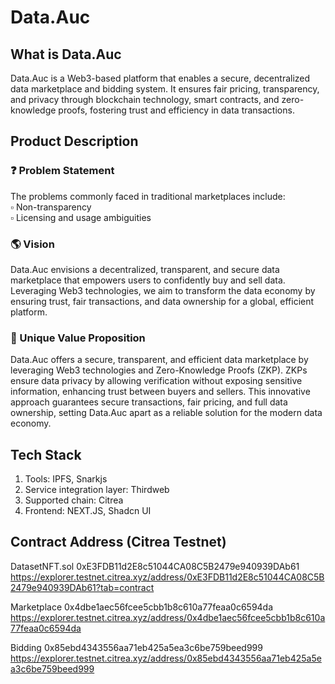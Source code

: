 # Data.Auc
## What is Data.Auc 

Data.Auc is a Web3-based platform that enables a secure, decentralized data marketplace and bidding system. It ensures fair pricing, transparency, and privacy through blockchain technology, smart contracts, and zero-knowledge proofs, fostering trust and efficiency in data transactions.

## Product Description
### ❓ Problem Statement 
The problems commonly faced in traditional marketplaces include:<br/>
▫️ Non-transparency <br/>
▫️ Licensing and usage ambiguities 

### 🌎 Vision 
Data.Auc envisions a decentralized, transparent, and secure data marketplace that empowers users to confidently buy and sell data. Leveraging Web3 technologies, we aim to transform the data economy by ensuring trust, fair transactions, and data ownership for a global, efficient platform.

### 📢 Unique Value Proposition 
Data.Auc offers a secure, transparent, and efficient data marketplace by leveraging Web3 technologies and Zero-Knowledge Proofs (ZKP). ZKPs ensure data privacy by allowing verification without exposing sensitive information, enhancing trust between buyers and sellers. This innovative approach guarantees secure transactions, fair pricing, and full data ownership, setting Data.Auc apart as a reliable solution for the modern data economy.

## Tech Stack
1. Tools: IPFS, Snarkjs
2. Service integration layer: Thirdweb
3. Supported chain: Citrea
4. Frontend: NEXT.JS, Shadcn UI

## Contract Address (Citrea Testnet)
DatasetNFT.sol
0xE3FDB11d2E8c51044CA08C5B2479e940939DAb61
https://explorer.testnet.citrea.xyz/address/0xE3FDB11d2E8c51044CA08C5B2479e940939DAb61?tab=contract

Marketplace
0x4dbe1aec56fcee5cbb1b8c610a77feaa0c6594da
https://explorer.testnet.citrea.xyz/address/0x4dbe1aec56fcee5cbb1b8c610a77feaa0c6594da

Bidding
0x85ebd4343556aa71eb425a5ea3c6be759beed999
https://explorer.testnet.citrea.xyz/address/0x85ebd4343556aa71eb425a5ea3c6be759beed999 



